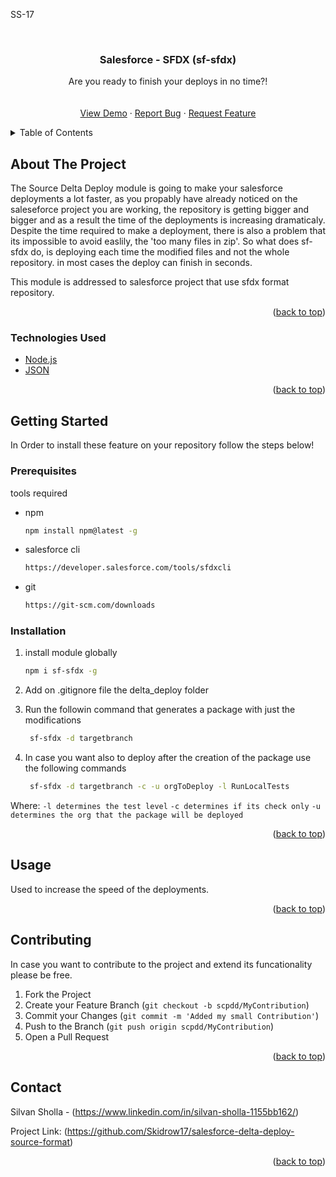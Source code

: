 SS-17

<div id="top"></div>

<!-- PROJECT LOGO -->
<br />
<div align="center">
  
  <h3 align="center"> Salesforce - SFDX (sf-sfdx) </h3>

  <p align="center">
    Are you ready to finish your deploys in no time?!
    <br />
    <br />
    <br />
    <a href="https://www.youtube.com/watch?v=n0wU1zf0HIM">View Demo</a>
    ·
    <a href="https://github.com/Skidrow17/salesforce-delta-deploy-source-format/issues">Report Bug</a>
    ·
    <a href="https://github.com/Skidrow17/salesforce-delta-deploy-source-format/issues">Request Feature</a>
  </p>
</div>



<!-- TABLE OF CONTENTS -->
<details>
  <summary>Table of Contents</summary>
  <ol>
    <li>
      <a href="#about-the-project">About The Project</a>
    </li>
    <li>
      <a href="#getting-started">Getting Started</a>
      <ul>
        <li><a href="#prerequisites">Prerequisites</a></li>
        <li><a href="#installation">Installation</a></li>
      </ul>
    </li>
    <li><a href="#usage">Usage</a></li>
    <li><a href="#contributing">Contributing</a></li>
    <li><a href="#contact">Contact</a></li>
  </ol>
</details>



<!-- ABOUT THE PROJECT -->
## About The Project

The Source Delta Deploy module is going to make your salesforce deployments a lot faster, as you propably have already noticed on the saleseforce project you are working, the repository is getting bigger and bigger and as a result the time of the deployments is increasing dramaticaly. Despite the time required to make a deployment, there is also a problem that its impossible to avoid easlily, the 'too many files in zip'. So what does sf-sfdx do, is deploying each time the modified files and not the whole repository. in most cases the deploy can finish in seconds.

This module is addressed to salesforce project that use sfdx format repository.

<p align="right">(<a href="#top">back to top</a>)</p>



### Technologies Used

* [Node.js](https://nodejs.org/en/)
* [JSON](https://www.json.org/json-en.html)


<p align="right">(<a href="#top">back to top</a>)</p>



<!-- GETTING STARTED -->
## Getting Started

In Order to install these feature on your repository follow the steps below!

### Prerequisites

tools required

* npm
  ```sh
  npm install npm@latest -g
  ```
* salesforce cli
  ```sh
  https://developer.salesforce.com/tools/sfdxcli
  ```
* git
  ```sh
  https://git-scm.com/downloads
  ```
  
### Installation

1. install module globally
   ```sh
   npm i sf-sfdx -g
   ```
2. Add on .gitignore file the delta_deploy folder

3. Run the followin command  that generates a package with just the modifications
   ```sh 
    sf-sfdx -d targetbranch
   ```
4. In case you want also to deploy after the creation of the package use the following commands
   ```sh 
    sf-sfdx -d targetbranch -c -u orgToDeploy -l RunLocalTests
   ```  
Where: 
``-l determines the test level``
``-c determines if its check only`` 
``-u determines the org that the package will be deployed``    
   
<p align="right">(<a href="#top">back to top</a>)</p>



<!-- USAGE EXAMPLES -->
## Usage

Used to increase the speed of the deployments.

<p align="right">(<a href="#top">back to top</a>)</p>


<!-- CONTRIBUTING -->
## Contributing

In case you want to contribute to the project and extend its funcationality please be free.

1. Fork the Project
2. Create your Feature Branch (`git checkout -b scpdd/MyContribution`)
3. Commit your Changes (`git commit -m 'Added my small Contribution'`)
4. Push to the Branch (`git push origin scpdd/MyContribution`)
5. Open a Pull Request

<p align="right">(<a href="#top">back to top</a>)</p>


<!-- CONTACT -->
## Contact

Silvan Sholla - (https://www.linkedin.com/in/silvan-sholla-1155bb162/)

Project Link: (https://github.com/Skidrow17/salesforce-delta-deploy-source-format)

<p align="right">(<a href="#top">back to top</a>)</p>
